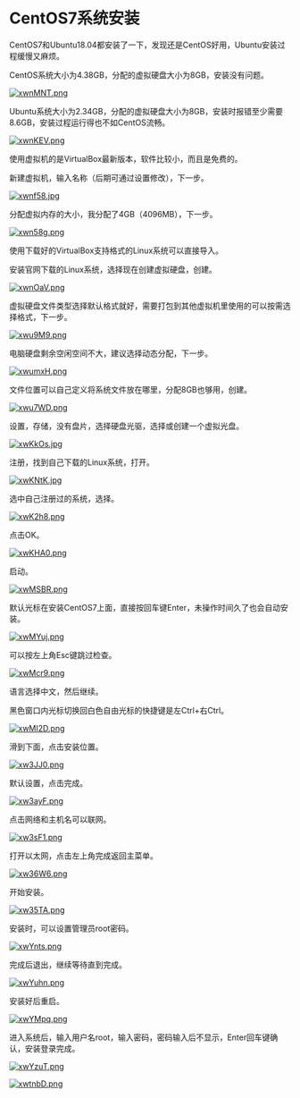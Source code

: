 # CentOS7系统安装

CentOS7和Ubuntu18.04都安装了一下，发现还是CentOS好用，Ubuntu安装过程缓慢又麻烦。

CentOS系统大小为4.38GB，分配的虚拟硬盘大小为8GB，安装没有问题。

[![xwnMNT.png](https://s1.ax1x.com/2022/10/14/xwnMNT.png)](https://imgse.com/i/xwnMNT)

Ubuntu系统大小为2.34GB，分配的虚拟硬盘大小为8GB，安装时报错至少需要8.6GB，安装过程运行得也不如CentOS流畅。

[![xwnKEV.png](https://s1.ax1x.com/2022/10/14/xwnKEV.png)](https://imgse.com/i/xwnKEV)

使用虚拟机的是VirtualBox最新版本，软件比较小，而且是免费的。

新建虚拟机，输入名称（后期可通过设置修改），下一步。

[![xwnf58.jpg](https://s1.ax1x.com/2022/10/14/xwnf58.jpg)](https://imgse.com/i/xwnf58)

分配虚拟内存的大小，我分配了4GB（4096MB），下一步。

[![xwn58g.png](https://s1.ax1x.com/2022/10/14/xwn58g.png)](https://imgse.com/i/xwn58g)

使用下载好的VirtualBox支持格式的Linux系统可以直接导入。

安装官网下载的Linux系统，选择现在创建虚拟硬盘，创建。

[![xwnOaV.png](https://s1.ax1x.com/2022/10/14/xwnOaV.png)](https://imgse.com/i/xwnOaV)

虚拟硬盘文件类型选择默认格式就好，需要打包到其他虚拟机里使用的可以按需选择格式，下一步。

[![xwu9M9.png](https://s1.ax1x.com/2022/10/14/xwu9M9.png)](https://imgse.com/i/xwu9M9)

电脑硬盘剩余空闲空间不大，建议选择动态分配，下一步。

[![xwumxH.png](https://s1.ax1x.com/2022/10/14/xwumxH.png)](https://imgse.com/i/xwumxH)

文件位置可以自己定义将系统文件放在哪里，分配8GB也够用，创建。

[![xwu7WD.png](https://s1.ax1x.com/2022/10/14/xwu7WD.png)](https://imgse.com/i/xwu7WD)

设置，存储，没有盘片，选择硬盘光驱，选择或创建一个虚拟光盘。

[![xwKkOs.jpg](https://s1.ax1x.com/2022/10/14/xwKkOs.jpg)](https://imgse.com/i/xwKkOs)

注册，找到自己下载的Linux系统，打开。

[![xwKNtK.jpg](https://s1.ax1x.com/2022/10/14/xwKNtK.jpg)](https://imgse.com/i/xwKNtK)

选中自己注册过的系统，选择。

[![xwK2h8.png](https://s1.ax1x.com/2022/10/14/xwK2h8.png)](https://imgse.com/i/xwK2h8)

点击OK。

[![xwKHA0.png](https://s1.ax1x.com/2022/10/14/xwKHA0.png)](https://imgse.com/i/xwKHA0)

启动。

[![xwMSBR.png](https://s1.ax1x.com/2022/10/14/xwMSBR.png)](https://imgse.com/i/xwMSBR)

默认光标在安装CentOS7上面，直接按回车键Enter，未操作时间久了也会自动安装。

[![xwMYuj.png](https://s1.ax1x.com/2022/10/14/xwMYuj.png)](https://imgse.com/i/xwMYuj)

可以按左上角Esc键跳过检查。

[![xwMcr9.png](https://s1.ax1x.com/2022/10/14/xwMcr9.png)](https://imgse.com/i/xwMcr9)

语言选择中文，然后继续。

黑色窗口内光标切换回白色自由光标的快捷键是左Ctrl+右Ctrl。

[![xwMI2D.png](https://s1.ax1x.com/2022/10/14/xwMI2D.png)](https://imgse.com/i/xwMI2D)

滑到下面，点击安装位置。

[![xw3JJ0.png](https://s1.ax1x.com/2022/10/14/xw3JJ0.png)](https://imgse.com/i/xw3JJ0)

默认设置，点击完成。

[![xw3ayF.png](https://s1.ax1x.com/2022/10/14/xw3ayF.png)](https://imgse.com/i/xw3ayF)

点击网络和主机名可以联网。

[![xw3sF1.png](https://s1.ax1x.com/2022/10/14/xw3sF1.png)](https://imgse.com/i/xw3sF1)

打开以太网，点击左上角完成返回主菜单。

[![xw36W6.png](https://s1.ax1x.com/2022/10/14/xw36W6.png)](https://imgse.com/i/xw36W6)

开始安装。

[![xw35TA.png](https://s1.ax1x.com/2022/10/14/xw35TA.png)](https://imgse.com/i/xw35TA)

安装时，可以设置管理员root密码。

[![xwYnts.png](https://s1.ax1x.com/2022/10/14/xwYnts.png)](https://imgse.com/i/xwYnts)

完成后退出，继续等待直到完成。

[![xwYuhn.png](https://s1.ax1x.com/2022/10/14/xwYuhn.png)](https://imgse.com/i/xwYuhn)

安装好后重启。

[![xwYMpq.png](https://s1.ax1x.com/2022/10/14/xwYMpq.png)](https://imgse.com/i/xwYMpq)

进入系统后，输入用户名root，输入密码，密码输入后不显示，Enter回车键确认，安装登录完成。

[![xwYzuT.png](https://s1.ax1x.com/2022/10/14/xwYzuT.png)](https://imgse.com/i/xwYzuT)

[![xwtnbD.png](https://s1.ax1x.com/2022/10/14/xwtnbD.png)](https://imgse.com/i/xwtnbD)